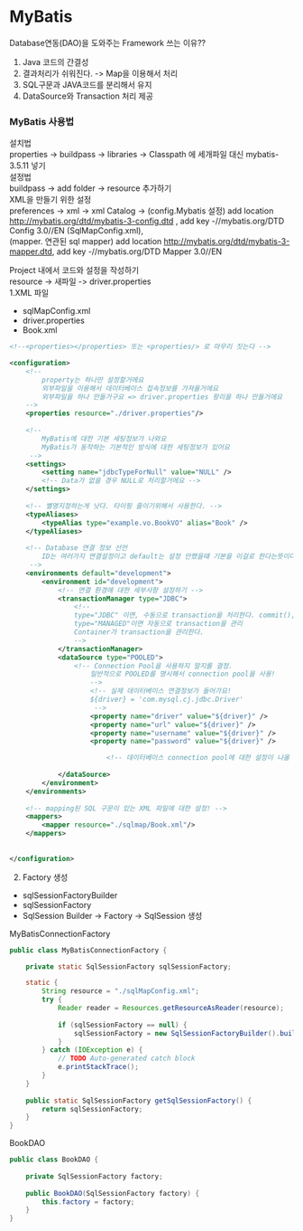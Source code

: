 # MyBatis
Database연동(DAO)을 도와주는 Framework
쓰는 이유??
1. Java 코드의 간결성
2. 결과처리가 쉬워진다. -> Map을 이용해서 처리
3. SQL구문과 JAVA코드를 분리해서 유지 
4. DataSource와 Transaction 처리 제공

### MyBatis 사용법
설치법  
properties -> buildpass -> libraries -> Classpath 에 세개파일 대신 mybatis-3.5.11 넣기  
설정법  
buildpass -> add folder -> resource 추가하기  
XML을 만들기 위한 설정  
preferences -> xml -> xml Catalog -> (config.Mybatis 설정) add location http://mybatis.org/dtd/mybatis-3-config.dtd , add key -//mybatis.org/DTD Config 3.0//EN   (SqlMapConfig.xml),   
(mapper. 연관된 sql mapper) add location http://mybatis.org/dtd/mybatis-3-mapper.dtd, add key -//mybatis.org/DTD Mapper 3.0//EN   

Project 내에서 코드와 설정을 작성하기  
resource -> 새파일 -> driver.properties   
1.XML 파일
- sqlMapConfig.xml
- driver.properties
- Book.xml
```XML
<!--<properties></properties> 또는 <properties/> 로 마무리 짓는다 -->

<configuration>
	<!--
		property는 하나만 설정할거에요
		외부파일을 이용해서 데이터베이스 접속정보를 가져올거에요
		외부파일을 하나 만들거구요 => driver.properties 팡리을 하나 만들거에요
	-->
	<properties resource="./driver.properties"/>
	
	<!--
		MyBatis에 대한 기본 세팅정보가 나와요
		MyBatis가 동작하는 기본적인 방식에 대한 세팅정보가 있어요
	 -->
	<settings>
		<setting name="jdbcTypeForNull" value="NULL" />
		<!-- Data가 없을 경우 NULL로 처리할거에요 -->
	</settings>
	
	<!-- 별명지정하는게 낫다. 타이핑 줄이기위해서 사용한다. -->
	<typeAliases>
		<typeAlias type="example.vo.BookVO" alias="Book" />
	</typeAliases>
	
	<!-- Database 연결 정보 선언
		ID는 여러가지 연결설정이고 default는 설정 안했을떄 기본을 이걸로 한다는뜻이다.
	 -->
	<environments default="development">
		<environment id="development">
			<!-- 연결 환경에 대한 세부사항 설정하기 -->
			<transactionManager type="JDBC">
				<!-- 
				type="JDBC" 이면, 수동으로 transaction을 처리한다. commit(), rollback() 을 직접 처리하는 방식이다.
				type="MANAGED"이면 자동으로 transaction을 관리
				Container가 transaction을 관리한다.
				-->
			</transactionManager>
			<dataSource type="POOLED">
				<!-- Connection Pool을 사용하지 말지를 결정.
					일반적으로 POOLED를 명시해서 connection pool을 사용!
					-->
					<!-- 실제 데이터베이스 연결정보가 들어가요!
					${driver} = 'com.mysql.cj.jdbc.Driver'
					 -->
					<property name="driver" value="${driver}" />
					<property name="url" value="${driver}" />
					<property name="username" value="${driver}" />
					<property name="password" value="${driver}" />

						<!-- 데이터베이스 connection pool에 대한 설정이 나올 수 있어요! -->
									
			</dataSource>
		</environment>
	</environments>
	
	<!-- mapping된 SQL 구문이 있는 XML 파일에 대한 설정! -->	
	<mappers>
		<mapper resource="./sqlmap/Book.xml"/>
	</mappers>
	
	
</configuration>

```
2. Factory 생성
- sqlSessionFactoryBuilder
- sqlSessionFactory
- SqlSession
Builder -> Factory -> SqlSession 생성

MyBatisConnectionFactory
```java
public class MyBatisConnectionFactory {

	private static SqlSessionFactory sqlSessionFactory;

	static {
		String resource = "./sqlMapConfig.xml";
		try {
			Reader reader = Resources.getResourceAsReader(resource);
			
			if (sqlSessionFactory == null) {
				sqlSessionFactory = new SqlSessionFactoryBuilder().build(reader);
			}
		} catch (IOException e) {
			// TODO Auto-generated catch block
			e.printStackTrace();
		}
	}
	
	public static SqlSessionFactory getSqlSessionFactory() {
		return sqlSessionFactory;
	}
}
```
BookDAO

```java
public class BookDAO {
	
	private SqlSessionFactory factory;
	
	public BookDAO(SqlSessionFactory factory) {
		this.factory = factory;
	}
}
```